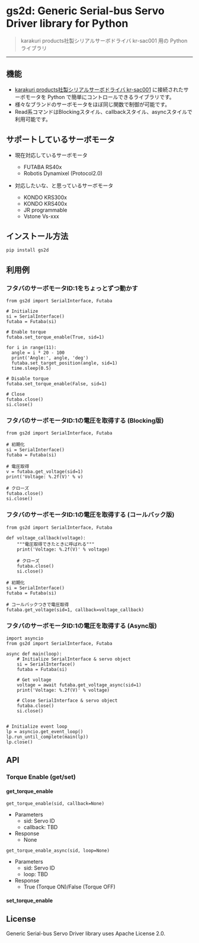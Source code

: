 # gs2d: Generic Serial-bus Servo Driver library for Python

> karakuri products社製シリアルサーボドライバ kr-sac001 用の Python ライブラリ

---

## 機能

- [karakuri products社製シリアルサーボドライバ kr-sac001](https://github.com/karakuri-products) に接続されたサーボモータを Python で簡単にコントロールできるライブラリです。
- 様々なブランドのサーボモータをほぼ同じ関数で制御が可能です。
- Read系コマンドはBlockingスタイル、callbackスタイル、asyncスタイルで利用可能です。

## サポートしているサーボモータ

- 現在対応しているサーボモータ
    - FUTABA RS40x
    - Robotis Dynamixel (Protocol2.0)

- 対応したいな、と思っているサーボモータ
    - KONDO KRS300x
    - KONDO KRS400x
    - JR programmable
    - Vstone Vs-xxx

## インストール方法

```
pip install gs2d
```

## 利用例

### フタバのサーボモータID:1をちょっとずつ動かす

```
from gs2d import SerialInterface, Futaba

# Initialize
si = SerialInterface()
futaba = Futaba(si)

# Enable torque
futaba.set_torque_enable(True, sid=1)

for i in range(11):
  angle = i * 20 - 100
  print('Angle:', angle, 'deg')
  futaba.set_target_position(angle, sid=1)
  time.sleep(0.5)

# Disable torque
futaba.set_torque_enable(False, sid=1)

# Close
futaba.close()
si.close()
```

### フタバのサーボモータID:1の電圧を取得する (Blocking版)

```
from gs2d import SerialInterface, Futaba

# 初期化
si = SerialInterface()
futaba = Futaba(si)

# 電圧取得
v = futaba.get_voltage(sid=1)
print('Voltage: %.2f(V)' % v)

# クローズ
futaba.close()
si.close()
```

### フタバのサーボモータID:1の電圧を取得する (コールバック版)

```
from gs2d import SerialInterface, Futaba

def voltage_callback(voltage):
    """電圧取得できたときに呼ばれる"""
    print('Voltage: %.2f(V)' % voltage)

    # クローズ
    futaba.close()
    si.close()

# 初期化
si = SerialInterface()
futaba = Futaba(si)

# コールバックつきで電圧取得
futaba.get_voltage(sid=1, callback=voltage_callback)
```

### フタバのサーボモータID:1の電圧を取得する (Async版)

```
import asyncio
from gs2d import SerialInterface, Futaba

async def main(loop):
    # Initialize SerialInterface & servo object
    si = SerialInterface()
    futaba = Futaba(si)

    # Get voltage
    voltage = await futaba.get_voltage_async(sid=1)
    print('Voltage: %.2f(V)' % voltage)

    # Close SerialInterface & servo object
    futaba.close()
    si.close()


# Initialize event loop
lp = asyncio.get_event_loop()
lp.run_until_complete(main(lp))
lp.close()
```



## API

### Torque Enable (get/set)

#### get_torque_enable

```
get_torque_enable(sid, callback=None)
```

- Parameters
  - sid: Servo ID
  - callback: TBD
- Response
  - None

```
get_torque_enable_async(sid, loop=None)
```

- Parameters
  - sid: Servo ID
  - loop: TBD
- Response
  - True (Torque ON)/False (Torque OFF)

#### set_torque_enable





## License
Generic Serial-bus Servo Driver library uses Apache License 2.0.
